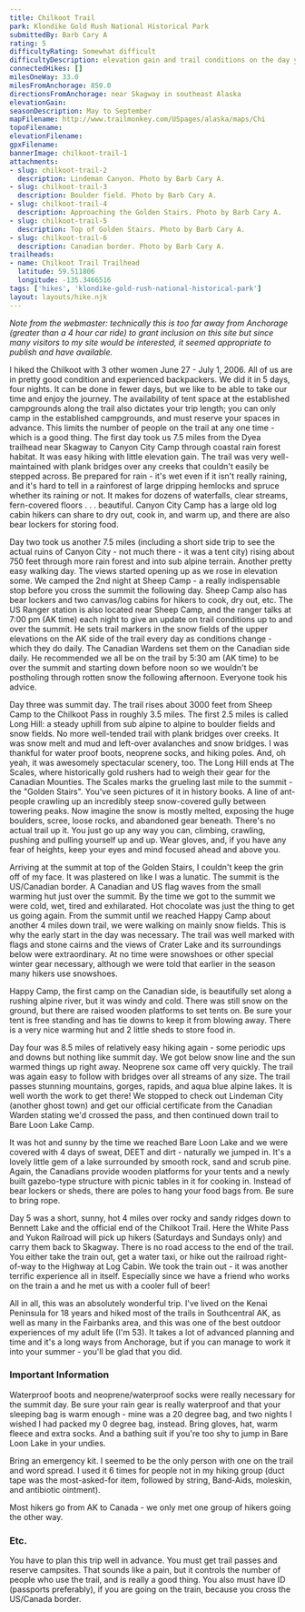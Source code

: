 ```yaml
---
title: Chilkoot Trail
park: Klondike Gold Rush National Historical Park
submittedBy: Barb Cary A
rating: 5
difficultyRating: Somewhat difficult
difficultyDescription: elevation gain and trail conditions on the day you actually go over the pass (from Sheep Camp to Happy Camp)
connectedHikes: []
milesOneWay: 33.0
milesFromAnchorage: 850.0
directionsFromAnchorage: near Skagway in southeast Alaska
elevationGain: 
seasonDescription: May to September
mapFilename: http://www.trailmonkey.com/USpages/alaska/maps/Chi
topoFilename: 
elevationFilename: 
gpxFilename: 
bannerImage: chilkoot-trail-1
attachments:
- slug: chilkoot-trail-2
  description: Lindeman Canyon. Photo by Barb Cary A.
- slug: chilkoot-trail-3
  description: Boulder field. Photo by Barb Cary A.
- slug: chilkoot-trail-4
  description: Approaching the Golden Stairs. Photo by Barb Cary A.
- slug: chilkoot-trail-5
  description: Top of Golden Stairs. Photo by Barb Cary A.
- slug: chilkoot-trail-6
  description: Canadian border. Photo by Barb Cary A.
trailheads:
- name: Chilkoot Trail Trailhead
  latitude: 59.511806
  longitude: -135.3466516
tags: ['hikes', 'klondike-gold-rush-national-historical-park']
layout: layouts/hike.njk
---
```

*Note from the webmaster: technically this is too far away from Anchorage (greater than a 4 hour car ride) to grant inclusion on this site but since many visitors to my site would be interested, it seemed appropriate to publish and have available.*

I hiked the Chilkoot with 3 other women June 27 - July 1, 2006. All of us are in pretty good condition and experienced backpackers. We did it in 5 days, four nights. It can be done in fewer days, but we like to be able to take our time and enjoy the journey. The availability of tent space at the established campgrounds along the trail also dictates your trip length; you can only camp in the established campgrounds, and must reserve your spaces in advance. This limits the number of people on the trail at any one time - which is a good thing.
The first day took us 7.5 miles from the Dyea trailhead near Skagway to Canyon City Camp through coastal rain forest habitat. It was easy hiking with little elevation gain. The trail was very well-maintained with plank bridges over any creeks that couldn't easily be stepped across. Be prepared for rain - it's wet even if it isn't really raining, and it's hard to tell in a rainforest of large dripping hemlocks and spruce whether its raining or not. It makes for dozens of waterfalls, clear streams, fern-covered floors . . . beautiful. Canyon City Camp has a large old log cabin hikers can share to dry out, cook in, and warm up, and there are also bear lockers for storing food.

Day two took us another 7.5 miles (including a short side trip to see the actual ruins of Canyon City - not much there - it was a tent city) rising about 750 feet through more rain forest and into sub alpine terrain. Another pretty easy walking day. The views started opening up as we rose in elevation some. We camped the 2nd night at Sheep Camp - a really indispensable stop before you cross the summit the following day. Sheep Camp also has bear lockers and two canvas/log cabins for hikers to cook, dry out, etc. The US Ranger station is also located near Sheep Camp, and the ranger talks at 7:00 pm (AK time) each night to give an update on trail conditions up to and over the summit. He sets trail markers in the snow fields of the upper elevations on the AK side of the trail every day as conditions change - which they do daily. The Canadian Wardens set them on the Canadian side daily. He recommended we all be on the trail by 5:30 am (AK time) to be over the summit and starting down before noon so we wouldn't be postholing through rotten snow the following afternoon. Everyone took his advice.

Day three was summit day. The trail rises about 3000 feet from Sheep Camp to the Chilkoot Pass in roughly 3.5 miles. The first 2.5 miles is called Long Hill: a steady uphill from sub alpine to alpine to boulder fields and snow fields. No more well-tended trail with plank bridges over creeks. It was snow melt and mud and left-over avalanches and snow bridges. I was thankful for water proof boots, neoprene socks, and hiking poles. And, oh yeah, it was awesomely spectacular scenery, too. The Long Hill ends at The Scales, where historically gold rushers had to weigh their gear for the Canadian Mounties. The Scales marks the grueling last mile to the summit - the "Golden Stairs". You've seen pictures of it in history books. A line of ant-people crawling up an incredibly steep snow-covered gully between towering peaks. Now imagine the snow is mostly melted, exposing the huge boulders, scree, loose rocks, and abandoned gear beneath. There's no actual trail up it. You just go up any way you can, climbing, crawling, pushing and pulling yourself up and up. Wear gloves, and, if you have any fear of heights, keep your eyes and mind focused ahead and above you.

Arriving at the summit at top of the Golden Stairs, I couldn't keep the grin off of my face. It was plastered on like I was a lunatic. The summit is the US/Canadian border. A Canadian and US flag waves from the small warming hut just over the summit. By the time we got to the summit we were cold, wet, tired and exhilarated. Hot chocolate was just the thing to get us going again. From the summit until we reached Happy Camp about another 4 miles down trail, we were walking on mainly snow fields. This is why the early start in the day was necessary. The trail was well marked with flags and stone cairns and the views of Crater Lake and its surroundings below were extraordinary. At no time were snowshoes or other special winter gear necessary, although we were told that earlier in the season many hikers use snowshoes.

Happy Camp, the first camp on the Canadian side, is beautifully set along a rushing alpine river, but it was windy and cold. There was still snow on the ground, but there are raised wooden platforms to set tents on. Be sure your tent is free standing and has tie downs to keep it from blowing away. There is a very nice warming hut and 2 little sheds to store food in.

Day four was 8.5 miles of relatively easy hiking again - some periodic ups and downs but nothing like summit day. We got below snow line and the sun warmed things up right away. Neoprene sox came off very quickly. The trail was again easy to follow with bridges over all streams of any size. The trail passes stunning mountains, gorges, rapids, and aqua blue alpine lakes. It is well worth the work to get there! We stopped to check out Lindeman City (another ghost town) and get our official certificate from the Canadian Warden stating we'd crossed the pass, and then continued down trail to Bare Loon Lake Camp.

It was hot and sunny by the time we reached Bare Loon Lake and we were covered with 4 days of sweat, DEET and dirt - naturally we jumped in. It's a lovely little gem of a lake surrounded by smooth rock, sand and scrub pine. Again, the Canadians provide wooden platforms for your tents and a newly built gazebo-type structure with picnic tables in it for cooking in. Instead of bear lockers or sheds, there are poles to hang your food bags from. Be sure to bring rope.

Day 5 was a short, sunny, hot 4 miles over rocky and sandy ridges down to Bennett Lake and the official end of the Chilkoot Trail. Here the White Pass and Yukon Railroad will pick up hikers (Saturdays and Sundays only) and carry them back to Skagway. There is no road access to the end of the trail. You either take the train out, get a water taxi, or hike out the railroad right-of-way to the Highway at Log Cabin. We took the train out - it was another terrific experience all in itself. Especially since we have a friend who works on the train a and he met us with a cooler full of beer!

All in all, this was an absolutely wonderful trip. I've lived on the Kenai Peninsula for 18 years and hiked most of the trails in Southcentral AK, as well as many in the Fairbanks area, and this was one of the best outdoor experiences of my adult life (I'm 53). It takes a lot of advanced planning and time and it's a long ways from Anchorage, but if you can manage to work it into your summer - you'll be glad that you did.

### Important Information

Waterproof boots and neoprene/waterproof socks were really necessary for the summit day. Be sure your rain gear is really waterproof and that your sleeping bag is warm enough - mine was a 20 degree bag, and two nights I wished I had packed my 0 degree bag, instead. Bring gloves, hat, warm fleece and extra socks. And a bathing suit if you're too shy to jump in Bare Loon Lake in your undies.

Bring an emergency kit. I seemed to be the only person with one on the trail and word spread. I used it 6 times for people not in my hiking group (duct tape was the most-asked-for item, followed by string, Band-Aids, moleskin, and antibiotic ointment).

Most hikers go from AK to Canada - we only met one group of hikers going the other way.

### Etc.

You have to plan this trip well in advance. You must get trail passes and reserve campsites. That sounds like a pain, but it controls the number of people who use the trail, and is really a good thing. You also must have ID (passports preferably), if you are going on the train, because you cross the US/Canada border. 